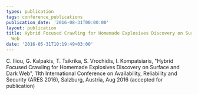 ```yaml
---
types: publication
tags: conference_publications
publication_date: '2016-08-31T00:00:00'
layout: publication
title: Hybrid Focused Crawling for Homemade Explosives Discovery on Surface and Dark
  Web
date: '2016-05-31T10:19:49+03:00'
---
```

<div>C. Iliou, G. Kalpakis, T. Tsikrika, S. Vrochidis, I. Kompatsiaris, "Hybrid Focused Crawling for Homemade Explosives Discovery on Surface and Dark Web", 11th International Conference on Availability, Reliability and Security (ARES 2016), Salzburg, Austria,&nbsp;Aug 2016 (accepted for publication)&nbsp;</div>
<div>&nbsp;</div>
